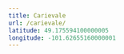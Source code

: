 ```yaml
---
title: Carievale
url: /carievale/
latitude: 49.175594100000005
longitude: -101.62655160000001
---
```

